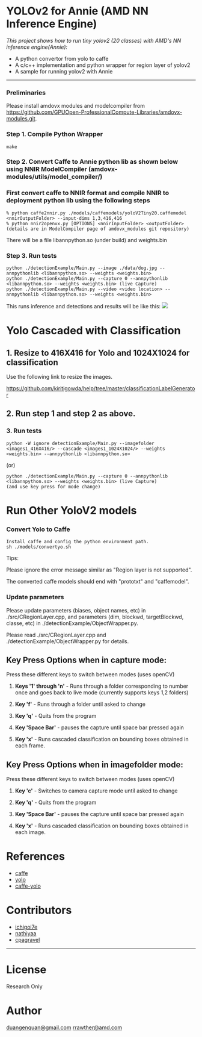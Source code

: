# YOLOv2 for Annie (AMD NN Inference Engine)

*This project shows how to run tiny yolov2 (20 classes) with AMD's NN inference engine(Annie):*
+ A python convertor from yolo to caffe
+ A c/c++ implementation and python wrapper for region layer of yolov2
+ A sample for running yolov2 with Annie

---

### Preliminaries
Please install amdovx modules and modelcompiler from https://github.com/GPUOpen-ProfessionalCompute-Libraries/amdovx-modules.git.

### Step 1. Compile Python Wrapper
```make```

### Step 2. Convert Caffe to Annie python lib as shown below using NNIR ModelCompiler (amdovx-modules/utils/model_compiler/)
### First convert caffe to NNIR format and compile NNIR to deployment python lib using the following steps

```
% python caffe2nnir.py ./models/caffemodels/yoloV2Tiny20.caffemodel <nnirOutputFolder> --input-dims 1,3,416,416
% python nnir2openvx.py [OPTIONS] <nnirInputFolder> <outputFolder> (details are in ModelCompiler page of amdovx_modules git repository)
```
There will be a file libannpython.so (under build) and weights.bin

### Step 3. Run tests
```	
python ./detectionExample/Main.py --image ./data/dog.jpg --annpythonlib <libannpython.so> --weights <weights.bin>
python ./detectionExample/Main.py --capture 0 --annpythonlib <libannpython.so> --weights <weights.bin> (live Capture)
python ./detectionExample/Main.py --video <video location> --annpythonlib <libannpython.so> --weights <weights.bin>
```
This runs inference and detections and results will be like this: 
![](/data/yolo_dog.jpg)

# Yolo Cascaded with Classification
## 1. Resize to 416X416 for Yolo and 1024X1024 for classification

Use the following link to resize the images. 

https://github.com/kiritigowda/help/tree/master/classificationLabelGenerator

## 2. Run step 1 and step 2 as above.

### 3. Run tests
```
python -W ignore detectionExample/Main.py --imagefolder <images1_416X416/> --cascade <images1_1024X1024/> --weights <weights.bin> --annpythonlib <libannpython.so>
```
(or)
```
python ./detectionExample/Main.py --capture 0 --annpythonlib <libannpython.so> --weights <weights.bin> (live Capture)
(and use key press for mode change)
```
# Run Other YoloV2 models
### Convert Yolo to Caffe 
```
Install caffe and config the python environment path.
sh ./models/convertyo.sh
```
Tips:

Please ignore the error message similar as "Region layer is not supported".

The converted caffe models should end with "prototxt" and "caffemodel".

### Update parameters

Please update parameters (biases, object names, etc) in ./src/CRegionLayer.cpp, and parameters (dim, blockwd, targetBlockwd, classe, etc) in ./detectionExample/ObjectWrapper.py.

Please read ./src/CRegionLayer.cpp and ./detectionExample/ObjectWrapper.py for details.

## Key Press Options when in capture mode:
Press these different keys to switch between modes (uses openCV)
1. **Keys '1' through 'n'** - Runs through a folder corresponding to number once and goes back to live mode (currently supports keys 1,2 folders)

2. **Key 'f'** - Runs through a folder until asked to change

3. **Key 'q'** - Quits from the program

4. **Key 'Space Bar'** - pauses the capture until space bar pressed again

5. **Key 'x'** - Runs cascaded classification on bounding boxes obtained in each frame.

## Key Press Options when in imagefolder mode:
Press these different keys to switch between modes (uses openCV)
1. **Key 'c'** - Switches to camera capture mode until asked to change
 
2. **Key 'q'** - Quits from the program
 
3. **Key 'Space Bar'** - pauses the capture until space bar pressed again

5. **Key 'x'** - Runs cascaded classification on bounding boxes obtained in each image.

# References
+ [caffe](https://github.com/BVLC/caffe)
+ [yolo](https://github.com/pjreddie/darknet)
+ [caffe-yolo](https://github.com/xingwangsfu/caffe-yolo)

# Contributors
+ [ichigoi7e](https://github.com/ichigoi7e)
+ [nathiyaa](https://github.com/nathiyaa)
+ [cpagravel](https://github.com/cpagravel)

---

# License
Research Only

# Author
duangenquan@gmail.com
rrawther@amd.com

